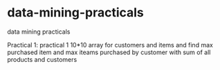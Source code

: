 # data-mining-practicals
data mining practicals

Practical 1: practical 1 10*10 array for customers and items and find max purchased item and max iteams purchased by customer with sum of all products and customers